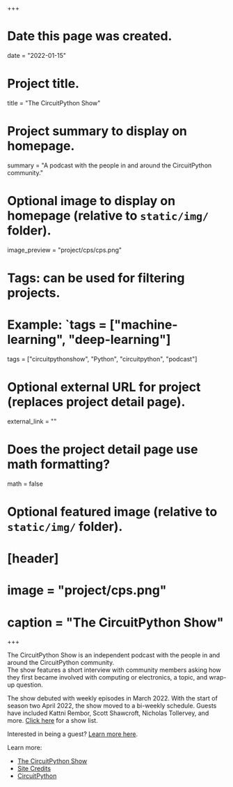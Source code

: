 +++
# Date this page was created.
date = "2022-01-15"

# Project title.
title = "The CircuitPython Show"

# Project summary to display on homepage.
summary = "A podcast with the people in and around the CircuitPython community."

# Optional image to display on homepage (relative to `static/img/` folder).
image_preview = "project/cps/cps.png"

# Tags: can be used for filtering projects.
# Example: `tags = ["machine-learning", "deep-learning"]
tags = ["circuitpythonshow", "Python", "circuitpython", "podcast"]

# Optional external URL for project (replaces project detail page).
external_link = ""

# Does the project detail page use math formatting?
math = false

# Optional featured image (relative to `static/img/` folder).
# [header]
# image = "project/cps.png"
# caption = "The CircuitPython Show"

+++

The CircuitPython Show is an independent podcast with the people in and around the CircuitPython community.  
The show features a short interview with community members asking how they first became involved with computing 
or electronics, a topic, and wrap-up question.

The show debuted with weekly episodes in March 2022. With the start of season two April 2022, the show moved 
to a bi-weekly schedule.  Guests have included Kattni Rembor, Scott Shawcroft, Nicholas Tollervey, and more.
[Click here](https://circuitpythonshow.com/episodes/all) for a show list.

Interested in being a guest?  [Learn more here](https://circuitpythonshow.com/be-a-guest).

Learn more:

* [The CircuitPython Show](https://circuitpythonshow.com)
* [Site Credits](https://circuitpythonshow.com/about)
* [CircuitPython](https://circuitpython.org)
